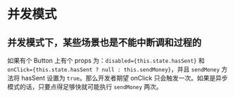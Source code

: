 # 并发模式

## 并发模式下，某些场景也是不能中断调和过程的

如果有个 Button 上有个 props 为：`disabled={this.state.hasSent}` 和 `onClick={this.state.hasSent ? null : this.sendMoney}`，并且 `sendMoney` 方法将 hasSent 设置为 `true`。那么开发者期望 onClick 只会触发一次。如果是异步模式的话，只要点得足够快就可能执行 `sendMoney` 两次。
